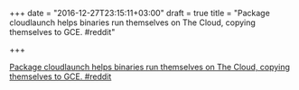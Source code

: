 +++
date = "2016-12-27T23:15:11+03:00"
draft = true
title = "Package cloudlaunch helps binaries run themselves on The Cloud, copying themselves to GCE.  #reddit"

+++

<p><a href="https://t.co/3cAweVWwe6">Package cloudlaunch helps binaries run themselves on The Cloud, copying themselves to GCE.  #reddit</a></p>
